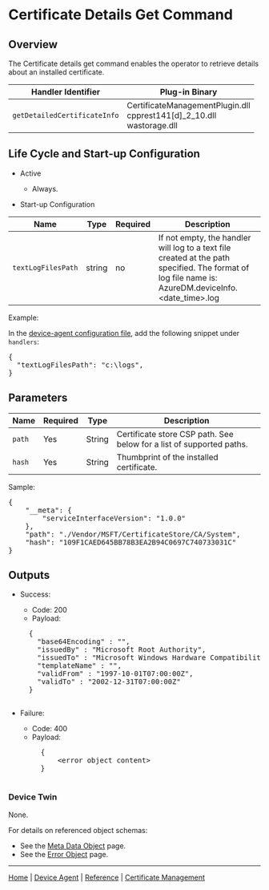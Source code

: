 # Certificate Details Get Command

## Overview

The Certificate details get command enables the operator to retrieve details about an installed certificate.

| Handler Identifier | Plug-in Binary |
|----|----|
| `getDetailedCertificateInfo` | CertificateManagementPlugin.dll<br/>cpprest141[d]_2_10.dll<br/>wastorage.dll |

## Life Cycle and Start-up Configuration

- Active
    - Always.

- Start-up Configuration

| Name | Type | Required | Description |
|------|------|----------|-------------|
| `textLogFilesPath` | string | no | If not empty, the handler will log to a text file created at the path specified. The format of log file name is: AzureDM.deviceInfo.&lt;date_time&gt;.log |

Example:

In the [device-agent configuration file](../../reference/device-agent-configuration-file.md), add the following snippet under `handlers`:

<pre>
{
  "textLogFilesPath": "c:\logs",
}
</pre>

## Parameters

| Name | Required | Type | Description |
|-----|-----|-----|-----|
| `path` | Yes | String | Certificate store CSP path. See below for a list of supported paths. |
| `hash` | Yes | String | Thumbprint of the installed certificate. |

Sample:

<pre>
{
    "__meta": {
        "serviceInterfaceVersion": "1.0.0"
    },
    "path": "./Vendor/MSFT/CertificateStore/CA/System",
    "hash": "109F1CAED645BB78B3EA2B94C0697C740733031C"
}
</pre>

## Outputs

- Success:
    - Code: 200
    - Payload:
    <pre>
    {
      "base64Encoding" : "<base64 encoding of the certificate content>",
      "issuedBy" : "Microsoft Root Authority",
      "issuedTo" : "Microsoft Windows Hardware Compatibility",
      "templateName" : "",
      "validFrom" : "1997-10-01T07:00:00Z",
      "validTo" : "2002-12-31T07:00:00Z"
    }
    </pre>

- Failure:
    - Code: 400
    - Payload:
        <pre>
        {
            &lt;error object content&gt;
        }
        </pre>

### Device Twin

None.

For details on referenced object schemas:

- See the [Meta Data Object](meta-object.md) page.
- See the [Error Object](error-object.md) page.

----

[Home](../../../../README.md) | [Device Agent](../../device-agent.md) | [Reference](../../reference.md) | [Certificate Management](certificate-management.md)
